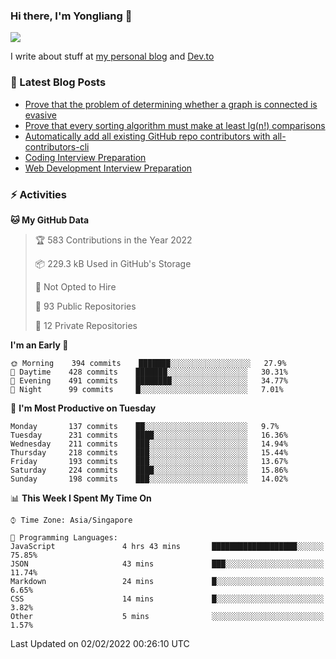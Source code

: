 ### Hi there, I'm Yongliang 👋 
<!--
**tlylt/tlylt** is a ✨ _special_ ✨ repository because its `README.md` (this file) appears on your GitHub profile.

Here are some ideas to get you started:

- 🔭 I’m currently working on ...
- 🌱 I’m currently learning ...
- 👯 I’m looking to collaborate on ...
- 🤔 I’m looking for help with ...
- 💬 Ask me about ...
- 📫 How to reach me: ...
- 😄 Pronouns: ...
- ⚡ Fun fact: ...
-->

<img
align="center"
src="https://github-readme-stats.vercel.app/api/?username=tlylt&theme=dracula"
/>

I write about stuff at [my personal blog](https://www.yongliangliu.com/) and [Dev.to](https://dev.to/tlylt)

### 📕 Latest Blog Posts

<!-- BLOG-POST-LIST:START -->
- [Prove that the problem of determining whether a graph is connected is evasive](https://www.yongliangliu.com/blog/prove-graph-check-connected-evasive/)
- [Prove that every sorting algorithm must make at least lg&lpar;n!&rpar; comparisons](https://www.yongliangliu.com/blog/prove-sorting-at-least-lgn/)
- [Automatically add all existing GitHub repo contributors with all-contributors-cli](https://www.yongliangliu.com/blog/all-contributors-cli-recognize-existing/)
- [Coding Interview Preparation](https://www.yongliangliu.com/blog/coding-interview-prep/)
- [Web Development Interview Preparation](https://www.yongliangliu.com/blog/web-dev-interview-prep/)
<!-- BLOG-POST-LIST:END -->

### ⚡ Activities
<!--START_SECTION:waka-->
**🐱 My GitHub Data** 

> 🏆 583 Contributions in the Year 2022
 > 
> 📦 229.3 kB Used in GitHub's Storage 
 > 
> 🚫 Not Opted to Hire
 > 
> 📜 93 Public Repositories 
 > 
> 🔑 12 Private Repositories  
 > 
**I'm an Early 🐤** 

```text
🌞 Morning    394 commits    ███████░░░░░░░░░░░░░░░░░░   27.9% 
🌆 Daytime    428 commits    ███████░░░░░░░░░░░░░░░░░░   30.31% 
🌃 Evening    491 commits    ████████░░░░░░░░░░░░░░░░░   34.77% 
🌙 Night      99 commits     █░░░░░░░░░░░░░░░░░░░░░░░░   7.01%

```
📅 **I'm Most Productive on Tuesday** 

```text
Monday       137 commits    ██░░░░░░░░░░░░░░░░░░░░░░░   9.7% 
Tuesday      231 commits    ████░░░░░░░░░░░░░░░░░░░░░   16.36% 
Wednesday    211 commits    ███░░░░░░░░░░░░░░░░░░░░░░   14.94% 
Thursday     218 commits    ███░░░░░░░░░░░░░░░░░░░░░░   15.44% 
Friday       193 commits    ███░░░░░░░░░░░░░░░░░░░░░░   13.67% 
Saturday     224 commits    ████░░░░░░░░░░░░░░░░░░░░░   15.86% 
Sunday       198 commits    ███░░░░░░░░░░░░░░░░░░░░░░   14.02%

```


📊 **This Week I Spent My Time On** 

```text
⌚︎ Time Zone: Asia/Singapore

💬 Programming Languages: 
JavaScript               4 hrs 43 mins       ███████████████████░░░░░░   75.85% 
JSON                     43 mins             ███░░░░░░░░░░░░░░░░░░░░░░   11.74% 
Markdown                 24 mins             █░░░░░░░░░░░░░░░░░░░░░░░░   6.65% 
CSS                      14 mins             █░░░░░░░░░░░░░░░░░░░░░░░░   3.82% 
Other                    5 mins              ░░░░░░░░░░░░░░░░░░░░░░░░░   1.57%

```


 Last Updated on 02/02/2022 00:26:10 UTC
<!--END_SECTION:waka-->